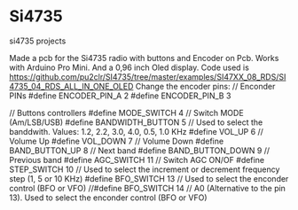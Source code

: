 # Si4735
si4735 projects

Made a pcb for the Si4735 radio with buttons and Encoder on Pcb.
Works with Arduino Pro Mini.
And a 0,96 inch Oled display.
Code used is https://github.com/pu2clr/SI4735/tree/master/examples/SI47XX_08_RDS/SI4735_04_RDS_ALL_IN_ONE_OLED
Change the encoder pins:
// Enconder PINs
#define ENCODER_PIN_A 2
#define ENCODER_PIN_B 3

// Buttons controllers
#define MODE_SWITCH 4      // Switch MODE (Am/LSB/USB)
#define BANDWIDTH_BUTTON 5 // Used to select the banddwith. Values: 1.2, 2.2, 3.0, 4.0, 0.5, 1.0 KHz
#define VOL_UP 6           // Volume Up
#define VOL_DOWN 7         // Volume Down
#define BAND_BUTTON_UP 8   // Next band
#define BAND_BUTTON_DOWN 9 // Previous band
#define AGC_SWITCH 11      // Switch AGC ON/OF
#define STEP_SWITCH 10     // Used to select the increment or decrement frequency step (1, 5 or 10 KHz)
#define BFO_SWITCH 13      // Used to select the enconder control (BFO or VFO)
//#define BFO_SWITCH 14 // A0 (Alternative to the pin 13). Used to select the enconder control (BFO or VFO)
